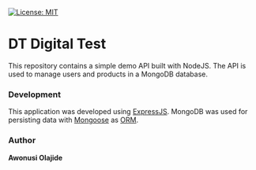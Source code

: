 [![License: MIT](https://img.shields.io/badge/License-MIT-yellow.svg)](https://opensource.org/licenses/MIT)

# DT Digital Test

This repository contains a simple demo API built with NodeJS.
The API is used to manage users and products in a MongoDB database.

### Development
This application was developed using [ExpressJS](http://expressjs.com/). MongoDB was used for persisting data with [Mongoose](https://mongoosejs.com/) as [ORM](https://en.wikipedia.org/wiki/Object-relational_mapping).


### Author
**Awonusi Olajide**  
